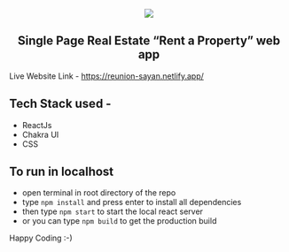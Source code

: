 <p align="center">
<img src="https://api.netlify.com/api/v1/badges/6af9dbb2-4b76-497b-b287-add0ef2d610d/deploy-status" />
</p>
<h2 align="center">Single Page Real Estate “Rent a Property” web app</h2>

Live Website Link - https://reunion-sayan.netlify.app/

## Tech Stack used -
- ReactJs
- Chakra UI
- CSS

## To run in localhost
- open terminal in root directory of the repo
- type `npm install` and press enter to install all dependencies
- then type `npm start` to start the local react server
- or you can type `npm build` to get the production build

Happy Coding :-)
